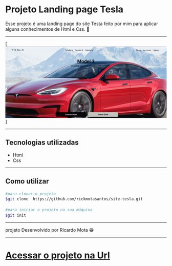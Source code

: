 # Projeto Landing page Tesla

Esse projeto é uma landing page do site Testa feito por mim para aplicar alguns conhecimentos de Html e Css. 🚀

---

[<img src="src/img/gif/tesla.gif" alt="git da landing page tesla">]

___

## Tecnologias utilizadas

- Html
- Css

___

## Como utilizar

```bash
#para clonar o projeto
$git clone  https://github.com/rickmotasantos/site-tesla.git

#para iniciar o projeto na sua máquina
$git init 
```

___

projeto Desenvolvido por Ricardo Mota 😁

___


<h1>
 <a href="https://rickmotasantos.github.io/site-tesla/">Acessar o projeto na Url</a>
</h1>